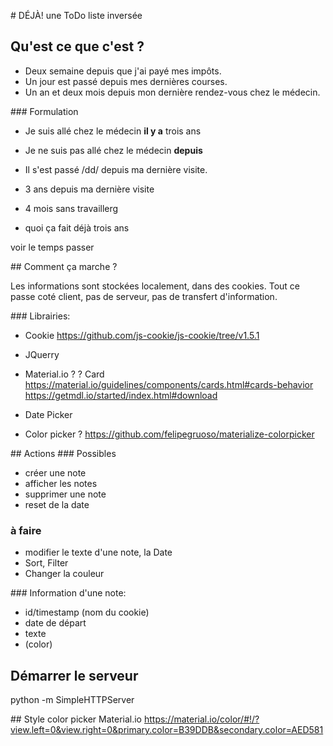 # DÉJÀ! une ToDo liste inversée

## Qu'est ce que c'est ?

- Deux semaine depuis que j'ai payé mes impôts.
- Un jour est passé depuis mes dernières courses.
- Un an et deux mois depuis mon dernière rendez-vous chez le médecin.

### Formulation
- Je suis allé chez le médecin **il y a** trois ans
- Je ne suis pas allé chez le médecin **depuis**
- Il s'est passé /dd/ depuis ma dernière visite.
- 3 ans depuis ma dernière visite
- 4 mois sans travaillerg

- quoi ça fait déjà trois ans

voir le temps passer

## Comment ça marche ?

Les informations sont stockées localement, dans des cookies. Tout ce passe coté client, pas de serveur, pas de transfert d'information.

### Librairies:
- Cookie
https://github.com/js-cookie/js-cookie/tree/v1.5.1

- JQuerry
- Material.io ? ? Card https://material.io/guidelines/components/cards.html#cards-behavior
https://getmdl.io/started/index.html#download
- Date Picker

- Color picker ?
https://github.com/felipegruoso/materialize-colorpicker

## Actions
### Possibles
- créer une note
- afficher les notes
- supprimer une note
- reset de la date

### à faire
- modifier le texte d'une note, la Date
- Sort, Filter
- Changer la couleur

### Information d'une note:
  - id/timestamp (nom du cookie)
  - date de départ
  - texte
  - (color)


## Démarrer le serveur
 python -m SimpleHTTPServer

## Style
color picker Material.io
https://material.io/color/#!/?view.left=0&view.right=0&primary.color=B39DDB&secondary.color=AED581
